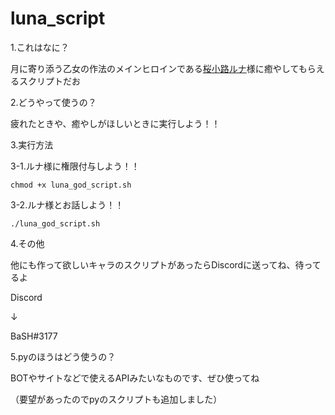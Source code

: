 # luna_script

1.これはなに？

月に寄り添う乙女の作法のメインヒロインである[桜小路ルナ](https://yaruo.fandom.com/wiki/%E6%A1%9C%E5%B0%8F%E8%B7%AF%E3%83%AB%E3%83%8A)様に癒やしてもらえるスクリプトだお

2.どうやって使うの？

疲れたときや、癒やしがほしいときに実行しよう！！

3.実行方法

3-1.ルナ様に権限付与しよう！！

`chmod +x luna_god_script.sh`

3-2.ルナ様とお話しよう！！

`./luna_god_script.sh`

4.その他

他にも作って欲しいキャラのスクリプトがあったらDiscordに送ってね、待ってるよ

Discord

↓  

BaSH#3177

5.pyのほうはどう使うの？

BOTやサイトなどで使えるAPIみたいなものです、ぜひ使ってね

（要望があったのでpyのスクリプトも追加しました）

